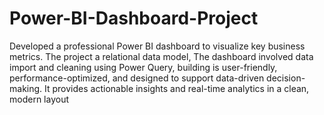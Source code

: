 # Power-BI-Dashboard-Project
Developed a professional Power BI dashboard to visualize key business metrics. The project  a relational data model, The dashboard involved data import and cleaning using Power Query, building is user-friendly, performance-optimized, and designed to support data-driven decision-making.  It provides actionable insights and real-time analytics in a clean, modern layout
